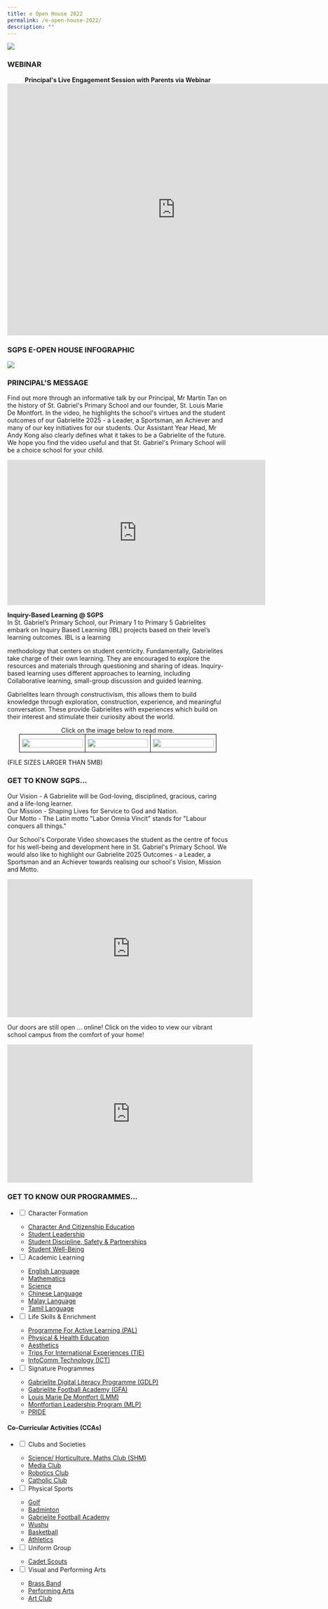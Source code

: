 ```yaml
---
title: e Open House 2022
permalink: /e-open-house-2022/
description: ""
---
```

![](/images/2022%20SGPS%20e-Open%20House%20Website%20Poster.png)


### WEBINAR

<center><strong>Principal's Live Engagement Session with Parents via Webinar</strong></center>
<center><iframe width="766" height="574" src="https://www.youtube.com/embed/pK5kssmqoLc" title="SGPS e-Open House Webinar 2022" frameborder="0" allow="accelerometer; autoplay; clipboard-write; encrypted-media; gyroscope; picture-in-picture" allowfullscreen></iframe></center>


### SGPS E-OPEN HOUSE INFOGRAPHIC

![](/images/2022%20SGPS%20e-Open%20House%20Infographic%20Bigger%20QR.png)


### PRINCIPAL'S MESSAGE

Find out more through an informative talk by our Principal, Mr Martin Tan on the history of St. Gabriel's Primary School and our founder, St. Louis Marie De Montfort. In the video, he highlights the school's virtues and the student outcomes of our Gabrielite 2025 - a Leader, a Sportsman, an Achiever and many of our key initiatives for our students. Our Assistant Year Head, Mr Andy Kong also clearly defines what it takes to be a Gabrielite of the future. We hope you find the video useful and that St. Gabriel's Primary School will be a choice school for your child.

<center><iframe width="589" height="331" src="https://www.youtube.com/embed/I8is3GpGtWs" title="Principal's Introduction" frameborder="0" allow="accelerometer; autoplay; clipboard-write; encrypted-media; gyroscope; picture-in-picture" allowfullscreen></iframe></center>

**Inquiry-Based Learning @ SGPS**   
In St. Gabriel’s Primary School, our Primary 1 to Primary 5 Gabrielites embark on Inquiry Based Learning (IBL) projects based on their level’s learning outcomes. IBL is a learning 

methodology that centers on student centricity. Fundamentally, Gabrielites take charge of their own learning. They are encouraged to explore the resources and materials through questioning and sharing of ideas. Inquiry-based learning uses different approaches to learning, including Collaborative learning, small-group discussion and guided learning.   

  

Gabrielites learn through constructivism, this allows them to build knowledge through exploration, construction, experience, and meaningful conversation. These provide Gabrielites with experiences which build on their interest and stimulate their curiosity about the world.

<center>Click on the image below to read more.</center>
<style type="text/css">
.tg  {border-collapse:collapse;border-spacing:0;margin:0px auto;}
.tg td{border-color:black;border-style:solid;border-width:1px;font-family:Arial, sans-serif;font-size:14px;
  overflow:hidden;padding:10px 5px;word-break:normal;}
.tg th{border-color:black;border-style:solid;border-width:1px;font-family:Arial, sans-serif;font-size:14px;
  font-weight:normal;overflow:hidden;padding:10px 5px;word-break:normal;}
.tg .tg-nrix{text-align:center;vertical-align:middle}
</style>
<table class="tg" style="undefined;table-layout: fixed; width: 450px">
<colgroup>
<col style="width: 150px">
<col style="width: 150px">
<col style="width: 150px">
</colgroup>
<tbody>
  <tr>
    <td class="tg-nrix"><a href = "linkhere" target = "_self"> 
          <img src="/images/eo221.jpg" 
     style="width:100%"></a></td>
    <td class="tg-nrix"><a href = "linkhere" target = "_self"> 
          <img src="/images/eo222.jpg" 
     style="width:100%"></a></td>
    <td class="tg-nrix"><a href = "linkhere" target = "_self"> 
          <img src="/images/eo223.jpeg" 
     style="width:100%"></a></td>
  </tr>
</tbody>
</table>

(FILE SIZES LARGER THAN 5MB)


### GET TO KNOW SGPS...
Our Vision - A Gabrielite will be God-loving, disciplined, gracious, caring and a life-long learner.  
Our Mission - Shaping Lives for Service to God and Nation.  
Our Motto - The Latin motto "Labor Omnia Vincit" stands for "Labour conquers all things."  
  
Our School's Corporate Video showcases the student as the centre of focus for his well-being and development here in St. Gabriel's Primary School. We would also like to highlight our Gabrielite 2025 Outcomes - a Leader, a Sportsman and an Achiever towards realising our school's Vision, Mission and Motto.

<center><iframe width="560" height="315" src="https://www.youtube.com/embed/Qp7yWFBum-s" title="School Corporate Video" frameborder="0" allow="accelerometer; autoplay; clipboard-write; encrypted-media; gyroscope; picture-in-picture" allowfullscreen></iframe></center>

Our doors are still open ... online! Click on the video to view our vibrant school campus from the comfort of your home!

<center><iframe width="560" height="315" src="https://www.youtube.com/embed/UAuxd8_oqw0" title="Virtual Tour" frameborder="0" allow="accelerometer; autoplay; clipboard-write; encrypted-media; gyroscope; picture-in-picture" allowfullscreen></iframe></center>

### GET TO KNOW OUR PROGRAMMES...

<ul class="jekyllcodex_accordion">
  <li>
    <input type="checkbox" id="accordion1">
    <label for="accordion1">Character Formation</label>
    <div>
      <ul>
				<li><a href="https://www.stgabrielspri.moe.edu.sg/character-formation/character-and-citizenship-education" target="">Character And Citizenship Education</a></li>
				<li><a href="https://www.stgabrielspri.moe.edu.sg/character-formation/student-leadership">Student Leadership</a></li>
				<li><a href="https://www.stgabrielspri.moe.edu.sg/character-formation/student-discipline-safety-n-partnerships">Student Discipline, Safety &amp; Partnerships</a></li>
				<li><a href="https://www.stgabrielspri.moe.edu.sg/character-formation/student-well-being">Student Well-Being</a></li>
			</ul>
    </div>
	</li> 
	<li>
    <input type="checkbox" id="accordion2">
    <label for="accordion2">Academic Learning</label>
    <div>
      <ul>
				<li><a href="https://www.stgabrielspri.moe.edu.sg/academic-learning/english-language">English Language</a></li>
				<li><a href="https://www.stgabrielspri.moe.edu.sg/academic-learning/mathematics">Mathematics</a></li>
				<li><a href="https://www.stgabrielspri.moe.edu.sg/academic-learning/science">Science</a></li>
				<li><a href="https://www.stgabrielspri.moe.edu.sg/academic-learning/mother-tongue-languages/chinese-language">Chinese Language</a></li>
				<li><a href="https://www.stgabrielspri.moe.edu.sg/academic-learning/mother-tongue-languages/malay-language">Malay Language</a></li>
				<li><a href="https://www.stgabrielspri.moe.edu.sg/academic-learning/mother-tongue-languages/tamil-language">Tamil Language</a></li>
			</ul>
    </div>
  </li>
	<li>
    <input type="checkbox" id="accordion3">
    <label for="accordion3">Life Skills & Enrichment</label>
    <div>
      <ul>
				<li><a href="https://www.stgabrielspri.moe.edu.sg/life-skills-n-enrichment/programme-for-active-learning-pal">Programme For Active Learning (PAL)</a></li>
				<li><a href="https://www.stgabrielspri.moe.edu.sg/life-skills-n-enrichment/physical-n-health-education">Physical &amp; Health Education</a></li>
				<li><a href="https://www.stgabrielspri.moe.edu.sg/life-skills-n-enrichment/aesthetics">Aesthetics</a></li>
				<li><a href="https://www.stgabrielspri.moe.edu.sg/life-skills-n-enrichment/trips-for-international-experiences-tie" target="">Trips For International Experiences (TIE)</a></li>
				<li><a href="https://www.stgabrielspri.moe.edu.sg/life-skills-n-enrichment/infocomm-technology-ict">InfoComm Technology (ICT)</a></li>
			</ul>
    </div>
  </li>
	<li>
    <input type="checkbox" id="accordion4">
    <label for="accordion4">Signature Programmes</label>
    <div>
      <ul>
				<li><a href="https://www-stgabrielspri-moe-edu-sg-admin.cwp.sg/signature-programmes/gabrielite-digital-literacy-programme-gdlp" target="_blank" rel="noopener">Gabrielite Digital Literacy Programme (GDLP)</a></li>
				<li><a href="https://www.stgabrielspri.moe.edu.sg/signature-programmes/gabrielite-football-academy-gfa" target="_blank" rel="noopener">Gabrielite Football Academy&nbsp;(GFA)</a></li>
				<li><a href="https://www.stgabrielspri.moe.edu.sg/signature-programmes/louis-marie-de-montfort-lmm">Louis Marie De Montfort (LMM)</a></li>
				<li><a href="https://www.stgabrielspri.moe.edu.sg/signature-programmes/montfortian-leadership-programme-mlp" target="">Montfortian Leadership Program (MLP)</a></li>
				<li><a href="https://www.stgabrielspri.moe.edu.sg/signature-programmes/pride">PRIDE</a></li>
			</ul>
    </div>
  </li>
</ul>

#### Co-Curricular Activities (CCAs)

<ul class="jekyllcodex_accordion">
  <li>
    <input type="checkbox" id="accordion1">
    <label for="accordion1">Clubs and Societies</label>
    <div>
      <ul>
				<li><a href="https://www.stgabrielspri.moe.edu.sg/life-skills-n-enrichment/co-curricular-activites/science-horticulture-and-math-shm-club" target="">Science/ Horticulture. Maths Club (SHM)</a></li>
				<li><a href="https://www.stgabrielspri.moe.edu.sg/life-skills-n-enrichment/co-curricular-activites/media-club">Media Club</a></li>
				<li><a href="https://www.stgabrielspri.moe.edu.sg/life-skills-n-enrichment/co-curricular-activites/robotics">Robotics Club</a></li>
				<li><a href="https://www.stgabrielspri.moe.edu.sg/life-skills-n-enrichment/co-curricular-activites/catholic-club">Catholic Club</a></li>
			</ul>
		</div>
	</li>
	<li>
    <input type="checkbox" id="accordion2">
    <label for="accordion2">Physical Sports</label>
    <div>
			<ul>
				<li><a href="https://www.stgabrielspri.moe.edu.sg/life-skills-n-enrichment/co-curricular-activites/golf">Golf</a></li>
				<li><a href="https://www.stgabrielspri.moe.edu.sg/life-skills-n-enrichment/co-curricular-activites/badminton">Badminton</a></li>
				<li><a href="https://www.stgabrielspri.moe.edu.sg/signature-programmes/gabrielite-football-academy-gfa">Gabrielite Football Academy</a></li>
				<li><a href="https://www.stgabrielspri.moe.edu.sg/life-skills-n-enrichment/co-curricular-activites/wushu">Wushu</a></li>
				<li><a href="https://www.stgabrielspri.moe.edu.sg/life-skills-n-enrichment/co-curricular-activites/basketball">Basketball</a></li>
				<li><a href="https://www.stgabrielspri.moe.edu.sg/life-skills-n-enrichment/co-curricular-activites/athletics">Athletics</a></li>
			</ul>
		</div>
	</li>
	<li>
    <input type="checkbox" id="accordion3">
    <label for="accordion3">Uniform Group</label>
    <div>
			<ul>
				<li><a href="https://www.stgabrielspri.moe.edu.sg/life-skills-n-enrichment/co-curricular-activites/scouts">Cadet Scouts</a></li>
			</ul>
		</div>
	</li>
	<li>
		<input type="checkbox" id="accordion4">
    <label for="accordion4">Visual and Performing Arts</label>
    <div>
			<ul>
				<li><a href="https://www.stgabrielspri.moe.edu.sg/life-skills-n-enrichment/co-curricular-activites/brass-band">Brass Band</a></li>
				<li><a href="https://www.stgabrielspri.moe.edu.sg/life-skills-n-enrichment/co-curricular-activites/performing-arts">Performing Arts</a></li>
				<li><a href="https://www.stgabrielspri.moe.edu.sg/life-skills-n-enrichment/co-curricular-activites/art-club">Art Club</a></li>
			</ul>
		</div>
	</li>
</ul>